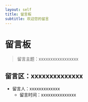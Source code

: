```yaml
---
layout: self
title: 留言板
subtitle: 欢迎您的留言
---
```


# 留言板

> 留言主题：xxxxxxxxxxxxxxxxx
## 留言区：xxxxxxxxxxxxxx
- 留言人：xxxxxxxxxxxxx
    - 留言时间：xxxxxxxxxxxxxxx